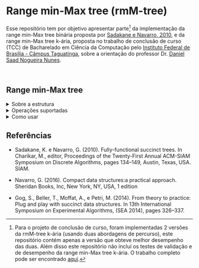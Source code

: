 # Range min-Max tree (rmM-tree)

Esse repositório tem por objetivo apresentar parte[^1] da implementação da range min-Max tree binária proposta por [Sadakane e Navarro, 2010](https://github.com/DanyelleAngelo/rmm-tree/blob/main/README.md#refer%C3%AAncia), e da range min-Max tree k-ária, proposta no trabalho de conclusão de curso (TCC) de Bacharelado em Ciência da Computação pelo [Instituto Federal de Brasília - Câmpus Taguatinga](https://www.ifb.edu.br/taguatinga), sobre a orientação do professor Dr. [Daniel Saad Nogueira Nunes](https://github.com/DanielSaad).

<br>

[^1]: Para o projeto de conclusão de curso, foram implementadas 2 versões da rmM-tree k-ária (usando duas abordagens de percurso), este repositório contém apenas a versão que obteve melhor desempenho das duas. Além disso este repositório não incluí os testes de validação e de desempenho da range min-Max tree k-ária.
O trabalho completo pode ser encontrado [aqui](https://github.com/DanyelleAngelo/TCC).


## Range min-Max tree
<details>
<summary>Sobre a estrutura</summary>
<br><br>

A range min-Max tree viabiliza a realização de operações de percurso e busca sobre árvores codificadas por meio de sequência de parênteses balanceados. Como explica Navarro ([2016](https://github.com/DanyelleAngelo/rmm-tree/blob/main/README.md#refer%C3%AAncia)) , a rmM-tree é construída na forma de uma árvore binária completa, sendo que cada um de seus nós armazena valores de excesso (máximos, mínimos e global) calculados dentro de um intervalo de um vetor que representa a árvore de entrada.

A figura abaixo apresenta a rmM-tree binária (conforme o modelo original) para uma árvore de entrada _T_, na parte inferior da figura é possível encontrar a representação por meio de parênteses balanceados da árvore de entrada
<br>
<p align="center">
    <img src="figures/rmm-tree-bin.png" width="450" />
</p>
<br><br>
O objetivo deste trabalho era propor uma range min-Max tree com maior fator de ramificação, gerando em decorrência disso um melhor aproveitamento do príncipio de localidade espacial, visando contribuir para a melhoria do desempenho das operações suportadas pela rmM-tree.
A estrutura equivalente à mostrada acima, proposta neste trabalho, é exposta a seguir:
<br><br>
<p align="center">
    <img src="figures/rmm-tree-kary.png" width="450" />
</p>

<br><br>
O trabalho completo, bem como seus resultados, e descrições da implementação podem ser encontrados na [biblioteca do campus](http://siabi.ifb.edu.br//pesquisa?pag=1).
</details>

<details>
<summary>Operações suportadas</summary>
<br><br>
Abaixo listamos todas as operações suportadas pela nossa implementação de range min-Max tree binária e k-ária.<br>


|Operação            |rmM-tree binária |rmM-tree k-ária|
|        ---         |        ---      |      ---      |
|fwdSearch( i , d )      | Sim             |  Sim          |
|bwdSearch( i , d ) | Sim |  Sim |
|minExcess( i , j ) / maxExcess( i , j ) |  Sim | Não  |
|minCount( i , j ) |  Sim | Não |
|minSelectExcess( i , j, t ) | Sim | Não |
|enclose( i )| Sim |  Sim  |
|rmq( i , j ) / rMq( i , j )| Sim | Não  |
|rank<sub>1</sub>( i ) / rank<sub>0</sub>( i )| Sim |   Sim |
|select<sub>1</sub>( i ) / select<sub>0</sub>( i )| Sim |  Sim |
|preRank( i )/postRank( i )| Sim |  Sim |
|preSelect( i )/postSelect( i )| Sim |  Sim  |
|isLeaf( i )| Sim |  Sim |
|isAncestor( i , j )| Sim |  Sim |
|depth( i )|  Sim |  Sim |
|parent( i )| Sim |  Sim |
|firstChild( i ) / lastChild( i )| Sim |  Sim |
|child( i , t )|  Sim | Não  |
|nextSibling( i ) / prevSibling( i )|  Sim |  Sim |
|subtreeSize( i )|  Sim |  Sim |
|levelAncestor( i , d )|  Sim |  Sim  |
|levelNext( i ) / levelPrev( i )|  Sim |  Sim  |
|levelLeftMost( d ) / levelRightMost( d )| Sim |  Sim |
|lca( i , j )|  Sim | Não |
|deepestNode( i )|  Sim | Não  |
|degree( i )|  Sim | Não |
|childRank( i )|  Sim | Não |
|leafRank( i )|  Sim |  Sim |
|leafSelect( i )|  Sim |  Sim |
|leftMostLeaf( i )|   Sim |  Sim |
|rightMostLeaf( i )|   Sim |  Sim |
</details>

<details>
<summary>Como usar </summary>
<br><br>

Para fazer uso do projeto desenvolvido neste trabalho é necessário instalar a biblioteca *SDSL* ([Gog, et al., 2014](https://github.com/DanyelleAngelo/rmm-tree/blob/main/README.md#refer%C3%AAncia)), disponível em [simongog/sdsl-lite](https://github.com/simongog/sdsl-lite/tree/c32874cb2d8524119f25f3b501526fe692df29f4), a mesma oferece uma série de estruturas e operações usadas neste trabalho, como por exemplo estrutura de vetores de bits e operações de _rank_ e _select_.

Então após instalar a _SDSL_, para a estrutura binária, gere a sua biblioteca da seguinte forma:

```
g++ -std=c++11 -c binary-rmm-tree/binary-rmm-tree.cpp  -I ~/include  /usr/local/lib/libsdsl.a -lpthread -Wall -g 

ar crv librmmtreebin.a binary-rmm-tree.o
```

Repita o mesmo processo para gerar a biblioteca da estrutura k-ária.

Com as bibliotecas geradas, é possível fazer o uso das mesmas da seguinte forma:

```
g++ -o program program.cpp  librmmtreebin.a
./program
```

</details>

## Referências

- Sadakane, K. e Navarro, G. (2010). Fully-functional succinct trees. In Charikar, M., editor, Proceedings of the Twenty-First Annual ACM-SIAM Symposium on Discrete Algorithms, pages 134–149, Austin, Texas, USA. SIAM.

- Navarro, G. (2016). Compact data structures:a practical approach. Sheridan Books, Inc, New York, NY, USA, 1 edition

- Gog, S., Beller, T., Moffat, A., e Petri, M. (2014). From theory to practice: Plug and play with succinct data structures. In 13th International Symposium on Experimental Algorithms, (SEA 2014), pages 326–337.